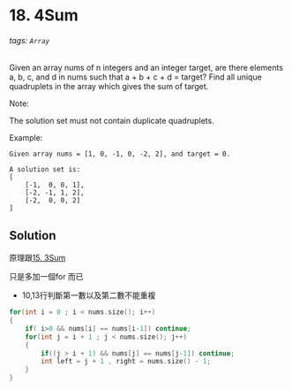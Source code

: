 # 18. 4Sum
###### tags: `Array`

Given an array nums of n integers and an integer target, are there elements a, b, c, and d in nums such that a + b + c + d = target? Find all unique quadruplets in the array which gives the sum of target.

Note:

The solution set must not contain duplicate quadruplets.

Example:

	Given array nums = [1, 0, -1, 0, -2, 2], and target = 0.

	A solution set is:
	[
		[-1,  0, 0, 1],
		[-2, -1, 1, 2],
		[-2,  0, 0, 2]
	]


## Solution

原理跟[15. 3Sum](/ocq1SV5XTe2ZedKayVoLig?view)

只是多加一個for 而已
- 10,13行判斷第一數以及第二數不能重複

```cpp
for(int i = 0 ; i < nums.size(); i++)
{
    if( i>0 && nums[i] == nums[i-1]) continue;
    for(int j = i + 1 ; j < nums.size(); j++)
    {
        if((j > i + 1) && nums[j] == nums[j-1]) continue;
        int left = j + 1 , right = nums.size() - 1;
    }
}   

```
